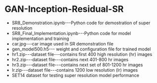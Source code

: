 # GAN-Inception-Residual-SR


* SR8_Demonstration.ipynb---Python code for demostration of super resolution
* SR8_Final_Implementation.ipynb---Python code for model implementation and training
* car.jpg---car image used in SR demonstration file
* gen_model500.h5--- weight and configuration file for trained model
* hr1.zip---dataset file---contains first 400 high resolution (hr) images
* hr2.zip---dataset file---contains next 401-800 hr images
* hr3.zip---dataset file---contains next set of 801-1200 hr images
* lr.zip---dataset file---contains 1200 low resolution (lr) images
* SET14 dataset for testing super resolution model performance
